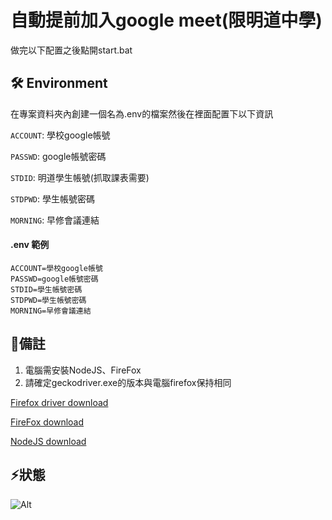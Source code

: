 # 自動提前加入google meet(限明道中學)
做完以下配置之後點開start.bat

## 🛠️ Environment

在專案資料夾內創建一個名為.env的檔案然後在裡面配置下以下資訊

`ACCOUNT`: 學校google帳號

`PASSWD`: google帳號密碼

`STDID`: 明道學生帳號(抓取課表需要)

`STDPWD`: 學生帳號密碼

`MORNING`: 早修會議連結

#### .env 範例

```
ACCOUNT=學校google帳號
PASSWD=google帳號密碼
STDID=學生帳號密碼
STDPWD=學生帳號密碼
MORNING=早修會議連結
```
## 📜備註

1. 電腦需安裝NodeJS、FireFox
2. 請確定geckodriver.exe的版本與電腦firefox保持相同

[Firefox driver download](https://github.com/mozilla/geckodriver/releases)

[FireFox download](https://www.mozilla.org/zh-TW/firefox/new/)

[NodeJS download](https://nodejs.org/en/)

## ⚡狀態

![Alt](https://repobeats.axiom.co/api/embed/95061a4041e5f3108f72145d1a3a6a098ee4f33e.svg "Repobeats analytics image")